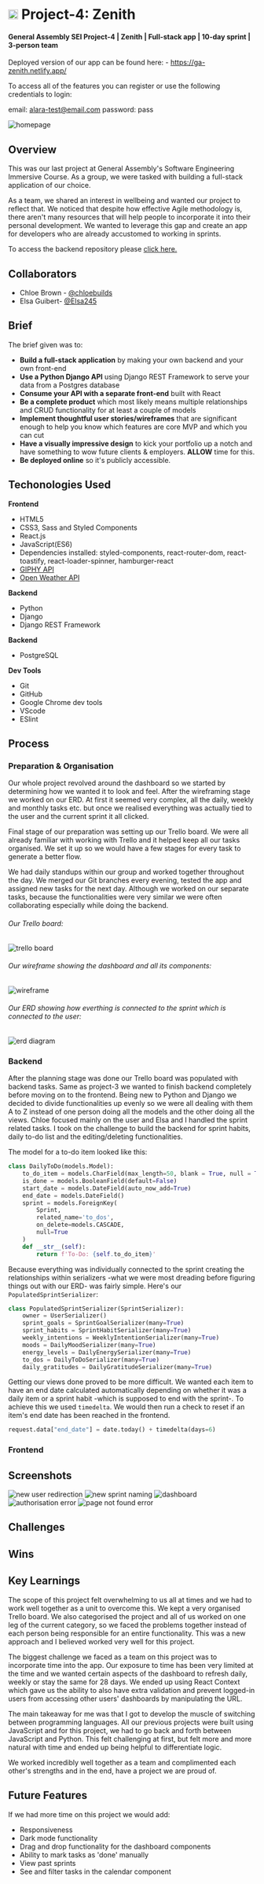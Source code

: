 # <img src="src/assets/zenithLogo.png" alt="logo" style="height:20px; width:20px"/> Project-4: Zenith

#### General Assembly SEI Project-4 | Zenith | Full-stack app | 10-day sprint | 3-person team

Deployed version of our app can be found here: - https://ga-zenith.netlify.app/

To access all of the features you can register or use the following credentials to login:

email: alara-test@email.com password: pass

<p>
<img src="images/homepage.png" alt="homepage"/>
</p>

## Overview

This was our last project at General Assembly's Software Engineering Immersive Course. As a group, we were tasked with building a full-stack application of our choice.

As a team, we shared an interest in wellbeing and wanted our project to reflect that. We noticed that despite how effective Agile methodology is, there aren't many resources that will help people to incorporate it into their personal development. We wanted to leverage this gap and create an app for developers who are already accustomed to working in sprints.

To access the backend repository please [click here.](https://github.com/alaraayan/sei-project-4-backend)

## Collaborators

- Chloe Brown - [@chloebuilds](https://github.com/chloebuilds)
- Elsa Guibert- [@Elsa245](https://github.com/Elsa245)

## Brief

The brief given was to:

- **Build a full-stack application** by making your own backend and your own front-end
- **Use a Python Django API** using Django REST Framework to serve your data from a Postgres database
- **Consume your API with a separate front-end** built with React
- **Be a complete product** which most likely means multiple relationships and CRUD functionality for at least a couple of models
- **Implement thoughtful user stories/wireframes** that are significant enough to help you know which features are core MVP and which you can cut
- **Have a visually impressive design** to kick your portfolio up a notch and have something to wow future clients & employers. **ALLOW** time for this.
- **Be deployed online** so it's publicly accessible.

## Techonologies Used

**Frontend**

- HTML5
- CSS3, Sass and Styled Components
- React.js
- JavaScript(ES6)
- Dependencies installed: styled-components, react-router-dom, react-toastify, react-loader-spinner, hamburger-react
- [GIPHY API](https://developers.giphy.com/)
- [Open Weather API](https://openweathermap.org/api)

**Backend**

- Python
- Django
- Django REST Framework

**Backend**

- PostgreSQL

**Dev Tools**

- Git
- GitHub
- Google Chrome dev tools
- VScode
- ESlint

## Process

### Preparation & Organisation

Our whole project revolved around the dashboard so we started by determining how we wanted it to look and feel. After the wireframing stage we worked on our ERD. At first it seemed very complex, all the daily, weekly and monthly tasks etc. but once we realised everything was actually tied to the user and the current sprint it all clicked.

Final stage of our preparation was setting up our Trello board. We were all already familiar with working with Trello and it helped keep all our tasks organised. We set it up so we would have a few stages for every task to generate a better flow.

We had daily standups within our group and worked together throughout the day. We merged our Git branches every evening, tested the app and assigned new tasks for the next day. Although we worked on our separate tasks, because the functionalities were very similar we were often collaborating especially while doing the backend.

###### Our Trello board:

<img src="images/trello.png" alt="trello board"/>

###### Our wireframe showing the dashboard and all its components:

<img src="images/wireframe.png" alt="wireframe"/>

###### Our ERD showing how everthing is connected to the sprint which is connected to the user:

<img src="images/erd.png" alt="erd diagram"/>

### Backend

After the planning stage was done our Trello board was populated with backend tasks. Same as project-3 we wanted to finish backend completely before moving on to the frontend. Being new to Python and Django we decided to divide functionalities up evenly so we were all dealing with them A to Z instead of one person doing all the models and the other doing all the views. Chloe focused mainly on the user and Elsa and I handled the sprint related tasks. I took on the challenge to build the backend for sprint habits, daily to-do list and the editing/deleting functionalities.

The model for a to-do item looked like this:

```python
class DailyToDo(models.Model):
    to_do_item = models.CharField(max_length=50, blank = True, null = True, unique = False)
    is_done = models.BooleanField(default=False)
    start_date = models.DateField(auto_now_add=True)
    end_date = models.DateField()
    sprint = models.ForeignKey(
        Sprint,
        related_name='to_dos',
        on_delete=models.CASCADE,
        null=True
    )
    def __str__(self):
        return f'To-Do: {self.to_do_item}'
```

Because everything was individually connected to the sprint creating the relationships within serializers -what we were most dreading before figuring things out with our ERD- was fairly simple. Here's our `PopulatedSprintSerializer`:

```python
class PopulatedSprintSerializer(SprintSerializer):
    owner = UserSerializer()
    sprint_goals = SprintGoalSerializer(many=True)
    sprint_habits = SprintHabitSerializer(many=True)
    weekly_intentions = WeeklyIntentionSerializer(many=True)
    moods = DailyMoodSerializer(many=True)
    energy_levels = DailyEnergySerializer(many=True)
    to_dos = DailyToDoSerializer(many=True)
    daily_gratitudes = DailyGratitudeSerializer(many=True)
```

Getting our views done proved to be more difficult. We wanted each item to have an end date calculated automatically depending on whether it was a daily item or a sprint habit -which is supposed to end with the sprint-. To achieve this we used `timedelta`. We would then run a check to reset if an item's end date has been reached in the frontend.

```python
request.data["end_date"] = date.today() + timedelta(days=6)
```

### Frontend

## Screenshots

<img src="images/new-sprint.png" alt="new user redirection"/>
<img src="images/sprint-start-1.png" alt="new sprint naming"/>
<img src="images/dashboard.png" alt="dashboard"/>
<img src="images/401.png" alt="authorisation error"/>
<img src="images/404.png" alt="page not found error"/>

## Challenges

## Wins

## Key Learnings

<p>The scope of this project felt overwhelming to us all at times and we had to work well together as a unit to overcome this. We kept a very organised Trello board. We also categorised the project and all of us worked on one leg of the current category, so we faced the problems together instead of each person being responsible for an entire functionality. This was a new approach and I believed worked very well for this project.

The biggest challenge we faced as a team on this project was to incorporate time into the app. Our exposure to time has been very limited at the time and we wanted certain aspects of the dashboard to refresh daily, weekly or stay the same for 28 days. We ended up using React Context which gave us the ability to also have extra validation and prevent logged-in users from accessing other users' dashboards by manipulating the URL.

The main takeaway for me was that I got to develop the muscle of switching between programming languages. All our previous projects were built using JavaScript and for this project, we had to go back and forth between JavaScript and Python. This felt challenging at first, but felt more and more natural with time and ended up being helpful to differentiate logic.

We worked incredibly well together as a team and complimented each other's strengths and in the end, have a project we are proud of.</p>

## Future Features

If we had more time on this project we would add:

- Responsiveness
- Dark mode functionality
- Drag and drop functionality for the dashboard components
- Ability to mark tasks as 'done' manually
- View past sprints
- See and filter tasks in the calendar component
